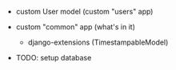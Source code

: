 - custom User model (custom "users" app)
- custom "common" app (what's in it)
    - django-extensions (TimestampableModel)

- TODO: setup database

